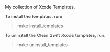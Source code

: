 My collection of Xcode Templates.

To install the templates, run:

> make install_templates

To uninstall the Clean Swift Xcode templates, run:

> make uninstall_templates
